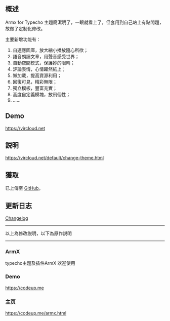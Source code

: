 
## 概述

Armx for Typecho 主題簡潔明了，一眼就看上了，但套用到自己站上有點問題，故做了定制化修改。

主要新增功能有：

1. 自適應圖庫，放大縮小播放隨心所欲；
2. 語音朗讀文章，用聲音感受世界；
3. 自動夜間模式，保護妳的眼睛；
4. 評論表情，心情躍然紙上；
5. 懶加載，提高資源利用；
6. 回復可見，精彩無限；
7. 獨立模板，豐富充實；
8. 高度自定義模塊，放飛個性；
9. ......

## Demo

https://vircloud.net

## 説明

https://vircloud.net/default/change-theme.html

## 獲取

已上傳至 [GitHub](https://github.com/vircloud/ArmXMod/)。

## 更新日志

[Changelog](https://github.com/vircloud/ArmXMod/blob/master/themes/armx/README.md)

--------------------------------------------------

以上為修改説明，以下為原作説明

--------------------------------------------------

### ArmX

typecho主题及插件ArmX 欢迎使用

### Demo

https://codeup.me

### 主页

https://codeup.me/armx.html

